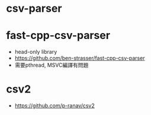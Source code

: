 # csv-parser

# fast-cpp-csv-parser
- head-only library
- https://github.com/ben-strasser/fast-cpp-csv-parser
- 需要pthread, MSVC編譯有問題

# csv2
- https://github.com/p-ranav/csv2